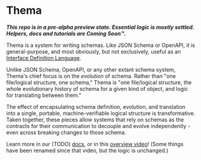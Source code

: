 # Thema

**_This repo is in a pre-alpha preview state. Essential logic is mostly settled. Helpers, docs and tutorials are Coming Soon™._**

Thema is a system for writing schemas. Like JSON Schema or OpenAPI, it is general-purpose, and most obviously, but not exclusively, useful as an [Interface Definition Language](https://en.wikipedia.org/wiki/Interface_description_language).

Unlike JSON Schema, OpenAPI, or any other extant schema system, Thema's chief focus is on the _evolution_ of schema. Rather than "one file/logical structure, one schema," Thema is "one file/logical structure, the whole evolutionary history of schema for a given kind of object, and logic for translating between them."

The effect of encapsulating schema definition, evolution, and translation into a single, portable, machine-verifiable logical structure is transformative. Taken together, these pieces allow systems that rely on schemas as the contracts for their communication to decouple and evolve independently - even across breaking changes to those schema.

Learn more in our (TODO) [docs](TODO), or in this [overview video](https://www.youtube.com/watch?v=PpoS_ThntEM)! (Some things have been renamed since that video, but the logic is unchanged.)
